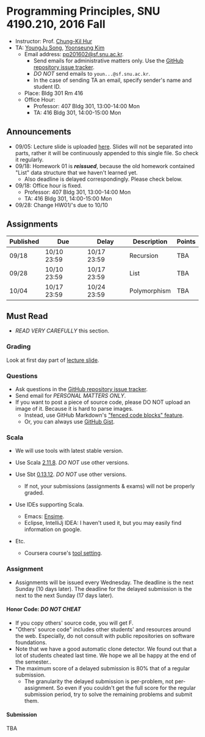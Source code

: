 # Programming Principles, SNU 4190.210, 2016 Fall

- Instructor: Prof. [Chung-Kil Hur](http://sf.snu.ac.kr/gil.hur)
- TA: [YoungJu Song](http://sf.snu.ac.kr/youngju.song), [Yoonseung Kim](http://sf.snu.ac.kr/yoonseung.kim/)
    + Email address: [pp201602@sf.snu.ac.kr](mailto:pp201602@sf.snu.ac.kr).
        * Send emails for administrative matters only. Use the [GitHub repository issue tracker](https://github.com/snu-sf-class/pp201602/issues).
        * *DO NOT* send emails to `youn...@sf.snu.ac.kr`.
        * In the case of sending TA an email, specify sender's name and student ID.
    + Place: Bldg 301 Rm 416
    + Office Hour:
      * Professor: 407 Bldg 301, 13:00-14:00 Mon
      * TA:        416 Bldg 301, 14:00-15:00 Mon

## Announcements

- 09/05: Lecture slide is uploaded [here](lecture.pdf). Slides will not be separated into parts, rather it will be continuously appended to this single file. So check it regularly.
- 09/18: Homework 01 is ***reissued***, because the old homework contained "List" data structure that we haven't learned yet.
  + Also deadline is delayed correspondingly. Please check below.
- 09/18: Office hour is fixed.
  + Professor: 407 Bldg 301, 13:00-14:00 Mon
  + TA:        416 Bldg 301, 14:00-15:00 Mon
- 09/28: Change HW01/'s due to 10/10

## Assignments

| Published     | Due       	| Delay         |Description                   	 	 	 	 	 	 	 	 	 	  	| Points 	|
|------------	|------------	|-------------  |-------------------------------------------------------------------	|-------	|
| 09/18     	|10/10 23:59    | 10/17 23:59   | Recursion                                                            	| TBA   	|
| 09/28     	|10/10 23:59    | 10/17 23:59   | List                                                            	| TBA   	|
| 10/04     	|10/17 23:59    | 10/24 23:59   | Polymorphism                                                            	| TBA   	|

## Must Read

- *READ VERY CAREFULLY* this section.

### Grading

Look at first day part of [lecture slide](lecture.pdf).

### Questions

- Ask questions in the [GitHub repository issue tracker](https://github.com/snu-sf-class/pp201602/issues).
- Send email for *PERSONAL MATTERS ONLY*.
- If you want to post a piece of source code, please DO NOT upload an image of it. Because it is hard to parse images.
    + Instead, use GitHub Markdown's ["fenced code blocks" feature](https://help.github.com/articles/github-flavored-markdown/#fenced-code-blocks).
    + Or, you can always use [GitHub Gist](https://gist.github.com/).

### Scala

- We will use tools with latest stable version.
- Use Scala [2.11.8](http://scala-lang.org/download/).  *DO NOT* use other versions.
- Use Sbt [0.13.12](http://www.scala-sbt.org/download.html). *DO NOT* use other versions.
    + If not, your submissions (assignments & exams) will not be properly graded.

- Use IDEs supporting Scala.
    + Emacs: [Ensime](https://github.com/ensime).
    + Eclipse, IntelliJj IDEA: I haven't used it, but you may easily find information on google.

- Etc.
    + Coursera course's [tool setting](https://www.coursera.org/learn/progfun1/home/week/1).

### Assignment

- Assignments will be issued every Wednesday.  The deadline is the next Sunday (10 days later).  The deadline for the delayed submission is the next to the next Sunday (17 days later).

#### Honor Code: *DO NOT CHEAT*

- If you copy others' source code, you will get F.
- "Others' source code" includes other students' and resources around the web. Especially, do not consult with public repositories on software foundations.
- Note that we have a good automatic clone detector. We found out that a lot of students cheated last time. We hope we all be happy at the end of the semester..
- The maximum score of a delayed submission is 80% that of a regular submission.
    + The granularity the delayed submission is per-problem, not per-assignment. So even if you couldn't get the full score for the regular submission period, try to solve the remaining problems and submit them.

#### Submission

TBA
